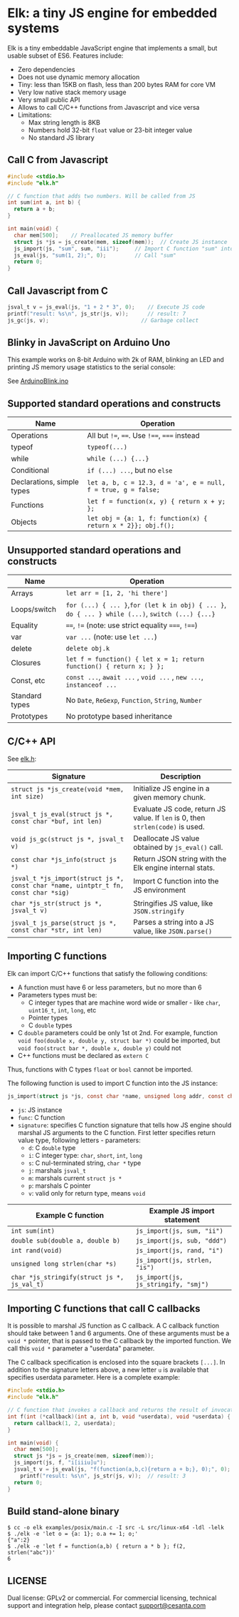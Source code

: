 # Elk: a tiny JS engine for embedded systems

Elk is a tiny embeddable JavaScript engine that implements a small, but usable
subset of ES6. Features include:

- Zero dependencies
- Does not use dynamic memory allocation
- Tiny: less than 15KB on flash, less than 200 bytes RAM for core VM
- Very low native stack memory usage
- Very small public API
- Allows to call C/C++ functions from Javascript and vice versa
- Limitations:
	 - Max string length is 8KB
	 - Numbers hold 32-bit `float` value or 23-bit integer value
	 - No standard JS library

## Call C from Javascript

```c
#include <stdio.h>
#include "elk.h"

// C function that adds two numbers. Will be called from JS
int sum(int a, int b) {
  return a + b;
}

int main(void) {
  char mem[500];	// Preallocated JS memory buffer
  struct js *js = js_create(mem, sizeof(mem));  // Create JS instance
  js_import(js, "sum", sum, "iii");    	// Import C function "sum" into JS
  js_eval(js, "sum(1, 2);", 0);         // Call "sum"
  return 0;
}
```

## Call Javascript from C
```c
jsval_t v = js_eval(js, "1 + 2 * 3", 0); 	// Execute JS code
printf("result: %s\n", js_str(js, v));  	// result: 7
js_gc(js, v);                             // Garbage collect
```

## Blinky in JavaScript on Arduino Uno

This example works on 8-bit Arduino with 2k of RAM, blinking an LED
and printing JS memory usage statistics to the serial console:

See [ArduinoBlink.ino](examples/ArduinoBlink/ArduinoBlink.ino)

## Supported standard operations and constructs

| Name                       | Operation                                    |
| -------------------------- | -------------------------------------------- |
| Operations                 | All but `!=`, `==`. Use `!==`, `===` instead	|
| typeof                     | `typeof(...)`                               	|
| while                      | `while (...) {...}`                         	|
| Conditional                | `if (...) ...`, but no `else`               	|
| Declarations, simple types | `let a, b, c = 12.3, d = 'a', e = null, f = true, g = false; ` |
| Functions                  | `let f = function(x, y) { return x + y; }; `	|
| Objects                    | `let obj = {a: 1, f: function(x) { return x * 2}}; obj.f();`   |


## Unsupported standard operations and constructs

| Name           | Operation                                              |
| -------------- | ------------------------------------------------------ |
| Arrays         | `let arr = [1, 2, 'hi there']`                       	|
| Loops/switch   | `for (...) { ... }`,`for (let k in obj) { ... }`, `do { ... } while (...)`, `switch (...) {...}` |
| Equality       | `==`, `!=`  (note: use strict equality `===`, `!==`)  	|
| var            | `var ...`  (note: use `let ...`)                      	|
| delete         | `delete obj.k`                                        	|
| Closures       | `let f = function() { let x = 1; return function() { return x; } };`	|
| Const, etc     | `const ...`, `await ...` , `void ...` , `new ...`, `instanceof ...` 	|
| Standard types | No `Date`, `ReGexp`, `Function`, `String`, `Number`   	|
| Prototypes     | No prototype based inheritance                        	|


## C/C++ API

See [elk.h](elk.h):

| Signature | Description |
| --------- | ----------- |
| `struct js *js_create(void *mem, int size)` | Initialize JS engine in a given memory chunk. |
| `jsval_t js_eval(struct js *, const char *buf, int len)` | Evaluate JS code, return JS value. If `len` is 0, then `strlen(code)` is used. |
| `void js_gc(struct js *, jsval_t v)` | Deallocate JS value obtained by `js_eval()` call. |
| `const char *js_info(struct js *)` | Return JSON string with the Elk engine internal stats. |
| `jsval_t *js_import(struct js *, const char *name, uintptr_t fn, const char *sig)` | Import C function into the JS environment |
| `char *js_str(struct js *, jsval_t v)` | Stringifies JS value, like `JSON.stringify` |
| `jsval_t js_parse(struct js *, const char *str, int len)` | Parses a string into a JS value, like `JSON.parse()` |
 

## Importing C functions

Elk can import C/C++ functions that satisfy the following conditions:
- A function must have 6 or less parameters, but no more than 6
- Parameters types must be:
   - C integer types that are machine word wide or smaller - like `char`, `uint16_t`, `int`, `long`, etc
   - Pointer types
   - C `double` types
- C `double` parameters could be only 1st ot 2nd. For example, function
  `void foo(double x, double y, struct bar *)` could be imported, but
  `void foo(struct bar *, double x, double y)` could not
- C++ functions must be declared as `extern C`

Thus, functions with C types `float` or `bool` cannot be imported.

The following function is used to import C function into the JS instance:

```c
js_import(struct js *js, const char *name, unsigned long addr, const char *signature);
```

- `js`: JS instance
- `func`: C function
- `signature`: specifies C function signature that tells how JS engine
   should marshal JS arguments to the C function.
	 First letter specifies return value type, following letters - parameters:
   - `d`: C `double` type
   - `i`: C integer type: `char`, `short`, `int`, `long`
   - `s`: C nul-terminated string, `char *` type
   - `j`: marshals `jsval_t`
   - `m`: marshals current `struct js *`
   - `p`: marshals C pointer
   - `v`: valid only for return type, means `void`


| Example C function  					| Example JS import statement 							|
| ----------- 					| ------------------- 							|
| `int sum(int)`			  | `js_import(js, sum, "ii")`				|
| `double sub(double a, double b)`			  | `js_import(js, sub, "ddd")`				|
| `int rand(void)`			  | `js_import(js, rand, "i")`				|
| `unsigned long strlen(char *s)`			  | `js_import(js, strlen, "is")`				|
| `char *js_stringify(struct js *, js_val_t)`			  | `js_import(js, js_stringify, "smj")`				|

## Importing C functions that call C callbacks

It is possible to marshal JS function as C callback. A C callback function
should take between 1 and 6 arguments. One of these arguments must be a `void *`
pointer, that is passed to the C callback by the imported function. We call
this `void *` parameter a "userdata" parameter.

The C callback specification is enclosed into the square brackets `[...]`.
In addition to the signature letters above, a new letter `u` is available
that specifies userdata parameter. Here is a complete example:

```c
#include <stdio.h>
#include "elk.h"

// C function that invokes a callback and returns the result of invocation
int f(int (*callback)(int a, int b, void *userdata), void *userdata) {
  return callback(1, 2, userdata);
}

int main(void) {
  char mem[500];
  struct js *js = js_create(mem, sizeof(mem));
  js_import(js, f, "i[iiiu]u");
  jsval_t v = js_eval(js, "f(function(a,b,c){return a + b;}, 0);", 0);
	printf("result: %s\n", js_str(js, v));  // result: 3
  return 0;
}
```

## Build stand-alone binary

```
$ cc -o elk examples/posix/main.c -I src -L src/linux-x64 -ldl -lelk
$ ./elk -e 'let o = {a: 1}; o.a += 1; o;'
{"a":2}
$ ./elk -e 'let f = function(a,b) { return a * b }; f(2, strlen("abc"))'
6
```

## LICENSE

Dual license: GPLv2 or commercial. For commercial licensing, technical support
and integration help, please contact support@cesanta.com

